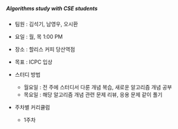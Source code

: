 ##### **Algorithms study** with CSE students

-	팀원 : 김석기, 남영우, 오시환

-	요일 : 월, 목 1:00 PM

-	장소 : 할리스 커피 당산역점

-	목표 : ICPC 입상

-	스터디 방법

	-	월요일 : 전 주에 스터디서 다룬 개념 복습, 새로운 알고리즘 개념 공부
	-	목요일 : 해당 알고리즘 개념 관련 문제 리뷰, 응용 문제 같이 풀기

-	주차별 커리큘럼

	-	1주차 
	
	
